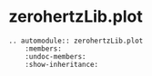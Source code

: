 # zerohertzLib.plot

```{eval-rst}
.. automodule:: zerohertzLib.plot
    :members:
    :undoc-members:
    :show-inheritance:
```
